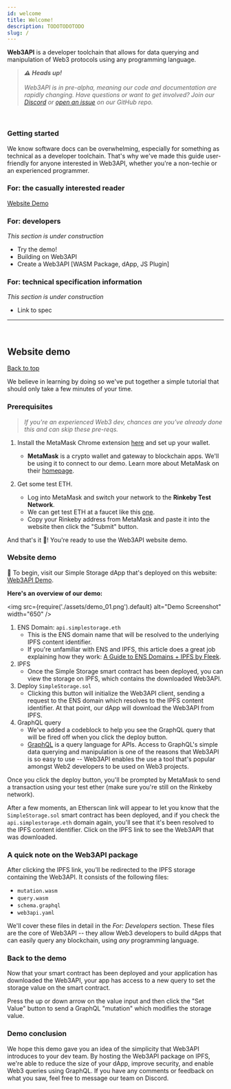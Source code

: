 ```yaml
---
id: welcome
title: Welcome!
description: TODOTODOTODO
slug: /
---
```


**Web3API** is a developer toolchain that allows for data querying and manipulation of Web3 protocols using any programming language.
<br/>

> _**⚠️ Heads up!** <br/> <br/>
> Web3API is in pre-alpha, meaning our code and documentation are rapidly changing. Have questions or want to get involved? Join our [Discord](https://discord.com/invite/Z5m88a5qWu) or [open an issue](https://github.com/Web3-API/monorepo/issues) on our GitHub repo._

<br/>

### **Getting started**

We know software docs can be overwhelming, especially for something as technical as a developer toolchain. That's why we've made this guide user-friendly for anyone interested in Web3API, whether you're a non-techie or an experienced programmer.

### **For: the casually interested reader**

[Website Demo](#website-demo)

### **For: developers**

_This section is under construction_

- Try the demo!
- Building on Web3API
- Create a Web3API [WASM Package, dApp, JS Plugin]

### **For: technical specification information**

_This section is under construction_

- Link to spec

---

<br/>

## **Website demo**

[Back to top](#getting-started)

We believe in learning by doing so we've put together a simple tutorial that should only take a few minutes of your time.

### **Prerequisites**<br/>

> _If you're an experienced Web3 dev, chances are you've already done this and can skip these pre-reqs._

1. Install the MetaMask Chrome extension [here](https://chrome.google.com/webstore/detail/metamask/nkbihfbeogaeaoehlefnkodbefgpgknn) and set up your wallet.<br/>

   - **MetaMask** is a crypto wallet and gateway to blockchain apps. We'll be using it to connect to our demo. Learn more about MetaMask on their [homepage](https://metamask.io/).

2. Get some test ETH.<br/>

   - Log into MetaMask and switch your network to the **Rinkeby Test Network**.
   - We can get test ETH at a faucet like this [one](http://rinkeby-faucet.com/).
   - Copy your Rinkeby address from MetaMask and paste it into the website then click the "Submit" button.

And that's it 🎉! You're ready to use the Web3API website demo.

### **Website demo**<br/>

🏁 To begin, visit our Simple Storage dApp that's deployed on this website: [Web3API Demo](https://demo-simplestorage-web3api.on.fleek.co/). <br/>

**Here's an overview of our demo:**<br/>

<img
  src={require('./assets/demo_01.png').default}
  alt="Demo Screenshot"
  width="650"
/>

1. ENS Domain: `api.simplestorage.eth`
   - This is the ENS domain name that will be resolved to the underlying IPFS content identifier.
   - If you're unfamiliar with ENS and IPFS, this article does a great job explaining how they work: [A Guide to ENS Domains + IPFS by Fleek](https://medium.com/fleek/guide-ens-domains-ipfs-ethereum-name-service-26d6092cfadf).
2. IPFS
   - Once the Simple Storage smart contract has been deployed, you can view the storage on IPFS, which contains the downloaded Web3API.
3. Deploy `SimpleStorage.sol`
   - Clicking this button will initialize the Web3API client, sending a request to the ENS domain which resolves to the IPFS content identifier. At that point, our dApp will download the Web3API from IPFS.
4. GraphQL query
   - We've added a codeblock to help you see the GraphQL query that will be fired off when you click the deploy button.
   - [GraphQL](https://graphql.org/) is a query language for APIs. Access to GraphQL's simple data querying and manipulation is one of the reasons that Web3API is so easy to use -- Web3API enables the use a tool that's popular amongst Web2 developers to be used on Web3 projects.

Once you click the deploy button, you'll be prompted by MetaMask to send a transaction using your test ether (make sure you're still on the Rinkeby network).

After a few moments, an Etherscan link will appear to let you know that the `SimpleStorage.sol` smart contract has been deployed, and if you check the `api.simplestorage.eth` domain again, you'll see that it's been resolved to the IPFS content identifier. Click on the IPFS link to see the Web3API that was downloaded.

### **A quick note on the Web3API package**

After clicking the IPFS link, you'll be redirected to the IPFS storage containing the Web3API. It consists of the following files:

- `mutation.wasm`
- `query.wasm`
- `schema.graphql`
- `web3api.yaml`

We'll cover these files in detail in the _For: Developers_ section. These files are the core of Web3API -- they allow Web3 developers to build dApps that can easily query any blockchain, using _any_ programming language.

### **Back to the demo**

Now that your smart contract has been deployed and your application has downloaded the Web3API, your app has access to a new query to set the storage value on the smart contract.

Press the up or down arrow on the value input and then click the "Set Value" button to send a GraphQL "mutation" which modifies the storage value.

### **Demo conclusion**

We hope this demo gave you an idea of the simplicity that Web3API introduces to your dev team. By hosting the Web3API package on IPFS, we're able to reduce the size of your dApp, improve security, and enable Web3 queries using GraphQL. If you have any comments or feedback on what you saw, feel free to message our team on Discord.
